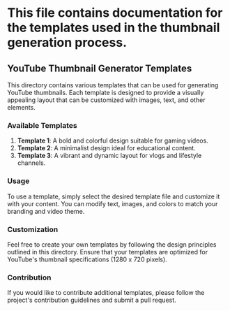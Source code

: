 # This file contains documentation for the templates used in the thumbnail generation process.

## YouTube Thumbnail Generator Templates

This directory contains various templates that can be used for generating YouTube thumbnails. Each template is designed to provide a visually appealing layout that can be customized with images, text, and other elements.

### Available Templates

1. **Template 1**: A bold and colorful design suitable for gaming videos.
2. **Template 2**: A minimalist design ideal for educational content.
3. **Template 3**: A vibrant and dynamic layout for vlogs and lifestyle channels.

### Usage

To use a template, simply select the desired template file and customize it with your content. You can modify text, images, and colors to match your branding and video theme.

### Customization

Feel free to create your own templates by following the design principles outlined in this directory. Ensure that your templates are optimized for YouTube's thumbnail specifications (1280 x 720 pixels).

### Contribution

If you would like to contribute additional templates, please follow the project's contribution guidelines and submit a pull request.